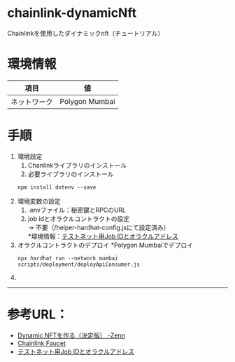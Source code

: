 # chainlink-dynamicNft
Chainlinkを使用したダイナミックnft（チュートリアル）

# 環境情報
項目|値
--|--
ネットワーク|Polygon Mumbai

# 手順
1. 環境設定
   1. Chanlinkライブラリのインストール
   2. 必要ライブラリのインストール
    ```
    npm install dotenv --save
    ```
2. 環境変数の設定
   1. .envファイル：秘密鍵とRPCのURL
   2. job idとオラクルコントラクトの設定
    </br> -> 不要（/helper-hardhat-config.jsにて設定済み）
    </br> *環境情報：[テストネット用Job IDとオラクルアドレス](https://docs.chain.link/any-api/testnet-oracles/)
3. オラクルコントラクトのデプロイ *Polygon Mumbaiでデプロイ
   ```
   npx hardhat run --network mumbai scripts/deployment/deployApiConsumer.js
   ```
4. 

***

# 参考URL：
* [Dynamic NFTを作る（決定版） -Zenn](https://zenn.dev/allegorywrite/articles/a8be18daa57980)
* [Chainlink Faucet](https://faucets.chain.link/mumbai)
* [テストネット用Job IDとオラクルアドレス](https://docs.chain.link/any-api/testnet-oracles/)
